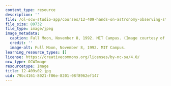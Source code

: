 ```yaml
---
content_type: resource
description: ''
file: /ol-ocw-studio-app/courses/12-409-hands-on-astronomy-observing-stars-and-planets-spring-2002/79bc41618021f06e820108f8962ef147_12-409s02.jpg
file_size: 89732
file_type: image/jpeg
image_metadata:
  caption: Full Moon, November 8, 1992. MIT Campus. (Image courtesy of MIT.)
  credit: ''
  image-alt: Full Moon, November 8, 1992. MIT Campus.
learning_resource_types: []
license: https://creativecommons.org/licenses/by-nc-sa/4.0/
ocw_type: OCWImage
resourcetype: Image
title: 12-409s02.jpg
uid: 79bc4161-8021-f06e-8201-08f8962ef147
---
```

